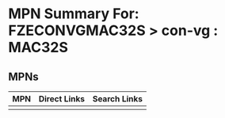 



# MPN Summary For: FZECONVGMAC32S > con-vg : MAC32S

## MPNs
  

|MPN|Direct Links|Search Links|
| :--- | :--- | :--- |
||||

